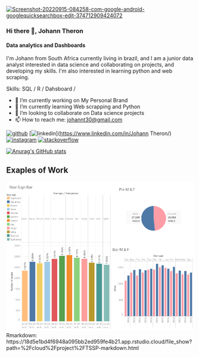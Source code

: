 <a href="https://ibb.co/T1ZDHG9"><img src="https://i.ibb.co/MfbyRHF/Screenshot-20220915-084258-com-google-android-googlequicksearchbox-edit-374712909424072.jpg" alt="Screenshot-20220915-084258-com-google-android-googlequicksearchbox-edit-374712909424072" border="0"></a>

### Hi there 👋, Johann Theron
#### Data analytics and Dashboards

I'm Johann from South Africa currently living in brazil, and I am a junior data analyst interested in data science and collaborating on projects, and developing my skills. I'm also interested in learning python and web scraping.

Skills: SQL / R / Dahsboard / 

- 🔭 I’m currently working on My Personal Brand 
- 🌱 I’m currently learning Web scrapping and Python 
- 👯 I’m looking to collaborate on Data science projects 
- 📫 How to reach me: johannt30@gmail.com 


[<img src='https://cdn.jsdelivr.net/npm/simple-icons@3.0.1/icons/github.svg' alt='github' height='40'>](https://github.com/JT697717)  [<img src='https://cdn.jsdelivr.net/npm/simple-icons@3.0.1/icons/linkedin.svg' alt='linkedin' height='40'>](https://www.linkedin.com/in/Johann Theron/)  [<img src='https://cdn.jsdelivr.net/npm/simple-icons@3.0.1/icons/instagram.svg' alt='instagram' height='40'>](https://www.instagram.com/johannjoshua/)  [<img src='https://cdn.jsdelivr.net/npm/simple-icons@3.0.1/icons/stackoverflow.svg' alt='stackoverflow' height='40'>](https://stackoverflow.com/users/19537524)  

 [![Anurag's GitHub stats](https://github-readme-stats.vercel.app/api?username=JT697717)](https://github.com/anuraghazra/github-readme-stats)

## Exaples of Work
<img src="https://github.com/JT697717/JT697717/blob/main/Dashboard%201%20(1).png" width="1000" />
Rmarkdown: https://18d5e1bd4f6948a095bb2ed959fe4b21.app.rstudio.cloud/file_show?path=%2Fcloud%2Fproject%2FTSSP-markdown.html 

<!---
JT697717/JT697717 is a ✨ special ✨ repository because its `README.md` (this file) appears on your GitHub profile.
You can click the Preview link to take a look at your changes.
--->
